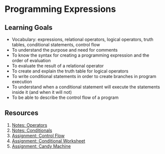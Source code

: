 # Programming Expressions

## Learning Goals
- Vocabulary: expressions, relational operators, logical operators, truth tables, conditional statements, control flow
- To understand the purpose and need for comments
- To know the syntax for creating a programming expression and the order of evaluation
- To evaluate the result of a relational operator
- To create and explain the truth table for logical operators
- To write conditional statements in order to create branches in program execution
- To understand when a conditional statement will execute the statements inside it (and when it will not)
- To be able to describe the control flow of a program

## Resources
1. [Notes: Operators](notes/operators.md)
1. [Notes: Conditionals](notes/conditionals.md)
1. [Assignment: Control Flow](assignments/create-flow-conditional.md)
1. [Assignment: Conditional Worksheet](assignments/conditional-worksheet.md)
1. [Assignment: Candy Machine](assignments/candy-machine.md)

